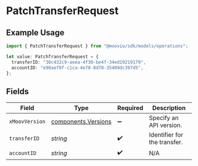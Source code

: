 # PatchTransferRequest

## Example Usage

```typescript
import { PatchTransferRequest } from "@moovio/sdk/models/operations";

let value: PatchTransferRequest = {
  transferID: "30c432c9-aeea-4f30-be4f-34ed19219179",
  accountID: "e98aef0f-c1ca-4e78-8d78-35409dc397d5",
};
```

## Fields

| Field                                                      | Type                                                       | Required                                                   | Description                                                |
| ---------------------------------------------------------- | ---------------------------------------------------------- | ---------------------------------------------------------- | ---------------------------------------------------------- |
| `xMoovVersion`                                             | [components.Versions](../../models/components/versions.md) | :heavy_minus_sign:                                         | Specify an API version.                                    |
| `transferID`                                               | *string*                                                   | :heavy_check_mark:                                         | Identifier for the transfer.                               |
| `accountID`                                                | *string*                                                   | :heavy_check_mark:                                         | N/A                                                        |